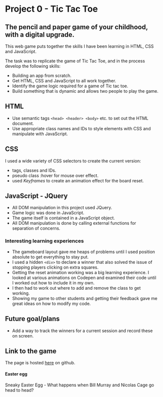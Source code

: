 # Project 0 - Tic Tac Toe

## The pencil and paper game of your childhood, with a digital upgrade.

This web game puts together the skills I have been learning in HTML, CSS and JavaScript.

The task was to replicate the game of Tic Tac Toe, and in the process develop the following skills:

- Building an app from scratch.
- Get HTML, CSS and JavaScript to all work together.
- Identify the game logic required for a game of Tic tac toe.
- Build something that is dynamic and allows two people to play the game.

## HTML

- Use semantic tags `<head> <header> <body>` etc. to set out the HTML document.
- Use appropriate class names and IDs to style elements with CSS and manipulate with JavaScript.


## CSS

I used a wide variety of CSS selectors to create the current version:
- tags, classes and IDs.
- pseudo class :hover for mouse over effect.
- used _Keyframes_ to create an animation effect for the board reset.

## JavaScript - JQuery

- All DOM manipulation in this project used JQuery.
- Game logic was done in JavaScript.
- The game itself is contained in a JavaScript object.
- All DOM manipulation is done by calling external functions for separation of concerns.


### Interesting learning experiences  

- The gameboard layout gave me heaps of problems until I used position absolute to get everything to stay put.
- I used a hidden `<div>` to declare a winner that also solved the issue of stopping players clicking on extra squares.
- Getting the reset animation working was a big learning experience. I looked at various animations on Codepen and examined their code until I worked out how to include it in my own.
- I then had to work out where to add and remove the class to get working.
- Showing my game to other students and getting their feedback gave me great ideas on how to modify my code.

## Future goal/plans

- Add a way to track the winners for a current session and record these on screen.


## Link to the game

The page is hosted [here](https://dtpearl.github.io/Project0/) on github.

#### Easter egg

Sneaky Easter Egg - What happens when Bill Murray and Nicolas Cage go head to head?
